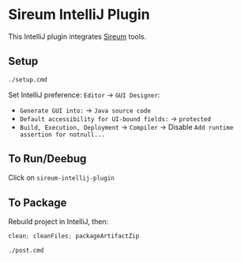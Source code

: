 # Sireum IntelliJ Plugin

This IntelliJ plugin integrates [Sireum](https://github.com/sireum/kekinian) tools.

## Setup

```bash
./setup.cmd
```

Set IntelliJ preference: `Editor` -> `GUI Designer`:

* `Generate GUI into:` -> `Java source code`
* `Default accessibility for UI-bound fields:` -> `protected`
* `Build, Execution, Deployment` -> `Compiler` -> Disable `Add runtime assertion for notnull...`

## To Run/Deebug

Click on `sireum-intellij-plugin`

## To Package

Rebuild project in IntelliJ, then:

```sbt
clean; cleanFiles; packageArtifactZip
```

```bash
./post.cmd
```
